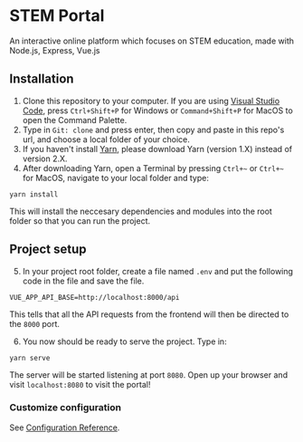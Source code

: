 # STEM Portal
An interactive online platform which focuses on STEM education, made with Node.js, Express, Vue.js

## Installation
1. Clone this repository to your computer. If you are using [Visual Studio Code](https://code.visualstudio.com/download), press `Ctrl+Shift+P` for Windows or `Command+Shift+P` for MacOS to open the Command Palette.
2. Type in `Git: clone` and press enter, then copy and paste in this repo's url, and choose a local folder of your choice.
3. If you haven't install [Yarn](https://classic.yarnpkg.com/en/docs/install/#mac-stable), please download Yarn (version 1.X) instead of version 2.X.
4. After downloading Yarn, open a Terminal by pressing `Ctrl+~` or `Ctrl+~` for MacOS, navigate to your local folder and type:
```
yarn install
```
This will install the neccesary dependencies and modules into the root folder so that you can run the project.
## Project setup
5. In your project root folder, create a file named `.env` and put the following code in the file and save the file.
```
VUE_APP_API_BASE=http://localhost:8000/api
```
This tells that all the API requests from the frontend will then be directed to the `8000` port.

6. You now should be ready to serve the project. Type in:
```
yarn serve
```
The server will be started listening at port `8080`. Open up your browser and visit `localhost:8080` to visit the portal!

### Customize configuration
See [Configuration Reference](https://cli.vuejs.org/config/).
